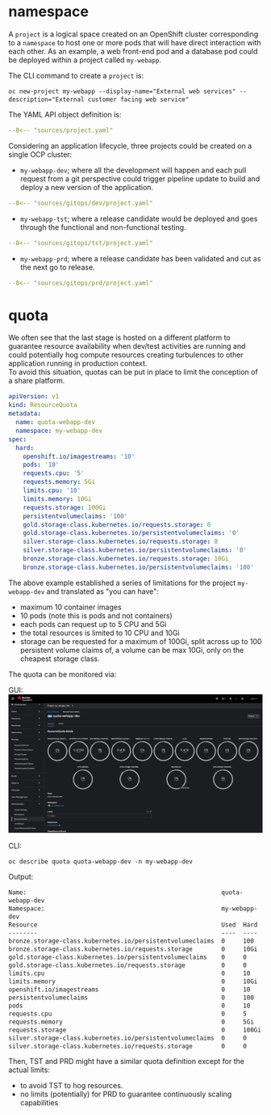 # namespace

A ```project``` is a logical space created on an OpenShift cluster corresponding to a ```namespace``` to host one or more pods that will have direct interaction with each other. 
As an example, a web front-end pod and a database pod could be deployed within a project called ```my-webapp```.

The CLI command to create a ```project``` is:   
```
oc new-project my-webapp --display-name="External web services" --description="External customer facing web service" 
```

The YAML API object definition is:  
```yaml 
--8<-- "sources/project.yaml"
```

Considering an application lifecycle, three projects could be created on a single OCP cluster:  

* ```my-webapp-dev```; where all the development will happen and each pull request from a git perspective could trigger pipeline update to build and deploy a new version of the application.

```yaml
--8<-- "sources/gitops/dev/project.yaml"
```

* ```my-webapp-tst```; where a release candidate would be deployed and goes through the functional and non-functional testing.

```yaml
--8<-- "sources/gitops/tst/project.yaml"
```
  
* ```my-webapp-prd```; where a release candidate has been validated and cut as the next go to release.

```yaml
--8<-- "sources/gitops/prd/project.yaml"
```

# quota



We often see that the last stage is hosted on a different platform to guarantee resource availability when dev/test activities are running and could potentially hog compute resources creating turbulences to other application running in production context.  
To avoid this situation, quotas can be put in place to limit the conception of a share platform. 

```yaml 
apiVersion: v1
kind: ResourceQuota
metadata:
  name: quota-webapp-dev
  namespace: my-webapp-dev
spec:
  hard:
    openshift.io/imagestreams: '10'
    pods: '10'
    requests.cpu: '5'
    requests.memory: 5Gi
    limits.cpu: '10'
    limits.memory: 10Gi
    requests.storage: 100Gi
    persistentvolumeclaims: '100'
    gold.storage-class.kubernetes.io/requests.storage: 0
    gold.storage-class.kubernetes.io/persistentvolumeclaims: '0'
    silver.storage-class.kubernetes.io/requests.storage: 0
    silver.storage-class.kubernetes.io/persistentvolumeclaims: '0'
    bronze.storage-class.kubernetes.io/requests.storage: 10Gi
    bronze.storage-class.kubernetes.io/persistentvolumeclaims: '100'    
```
The above example established a series of limitations for the project ```my-webapp-dev``` and translated as "you can have":  
* maximum 10 container images
* 10 pods (note this is pods and not containers)
* each pods can request up to 5 CPU and 5Gi
* the total resources is limited to 10 CPU and 10Gi
* storage can be requested for a maximum of 100Gi, split across up to 100 persistent volume claims of, a volume can be max 10Gi, only on the cheapest storage class.

The quota can be monitored via:

GUI:  
![quota-dashboard](../../../images/quota-dashboard.png)

CLI:
```
oc describe quota quota-webapp-dev -n my-webapp-dev
```
Output:
```
Name:                                                      quota-webapp-dev
Namespace:                                                 my-webapp-dev
Resource                                                   Used  Hard
--------                                                   ----  ----
bronze.storage-class.kubernetes.io/persistentvolumeclaims  0     100
bronze.storage-class.kubernetes.io/requests.storage        0     10Gi
gold.storage-class.kubernetes.io/persistentvolumeclaims    0     0
gold.storage-class.kubernetes.io/requests.storage          0     0
limits.cpu                                                 0     10
limits.memory                                              0     10Gi
openshift.io/imagestreams                                  0     10
persistentvolumeclaims                                     0     100
pods                                                       0     10
requests.cpu                                               0     5
requests.memory                                            0     5Gi
requests.storage                                           0     100Gi
silver.storage-class.kubernetes.io/persistentvolumeclaims  0     0
silver.storage-class.kubernetes.io/requests.storage        0     0
```

Then, TST and PRD might have a similar quota definition except for the actual limits:
* to avoid TST to hog resources.
* no limits (potentially) for PRD to guarantee continuously scaling capabilities
